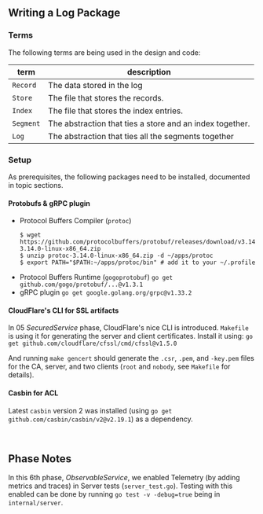 ## Writing a Log Package

### Terms

The following terms are being used in the design and code:

| term | description |
| --- | --- |
| `Record` | The data stored in the log |
| `Store` | The file that stores the records. |
| `Index` | The file that stores the index entries. |
| `Segment` | The abstraction that ties a store and an index together. |
| `Log` | The abstraction that ties all the segments together |

### Setup

As prerequisites, the following packages need to be installed, documented in topic sections.

#### Protobufs & gRPC plugin

- Protocol Buffers Compiler (`protoc`)
  ```shell
  $ wget https://github.com/protocolbuffers/protobuf/releases/download/v3.14.0/protoc-3.14.0-linux-x86_64.zip
  $ unzip protoc-3.14.0-linux-x86_64.zip -d ~/apps/protoc
  $ export PATH="$PATH:~/apps/protoc/bin" # add it to your ~/.profile
  ```
- Protocol Buffers Runtime (`gogoprotobuf`)
  `go get github.com/gogo/protobuf/...@v1.3.1`
- gRPC plugin
  `go get google.golang.org/grpc@v1.33.2`

#### CloudFlare's CLI for SSL artifacts

In 05 _SecuredService_ phase, CloudFlare's nice CLI is introduced. `Makefile` is using it for generating the server and client certificates. Install it using:
`go get github.com/cloudflare/cfssl/cmd/cfssl@v1.5.0`

And running `make gencert` should generate the `.csr`, `.pem`, and `-key.pem` files for the CA, server, and two clients (`root` and `nobody`, see `Makefile` for details).

#### Casbin for ACL

Latest `casbin` version 2 was installed (using `go get github.com/casbin/casbin/v2@v2.19.1`) as a dependency.

<br/>


## Phase Notes

In this 6th phase, _ObservableService_, we enabled Telemetry (by adding metrics and traces) in Server tests (`server_test.go`). Testing with this enabled can be done by running `go test -v -debug=true` being in `internal/server`.


